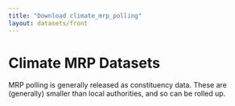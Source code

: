 ```yaml
---
title: "Download climate_mrp_polling"
layout: datasets/front
---
```


# Climate MRP Datasets

MRP polling is generally released as constituency data. These are (generally) smaller than local authorities, and so can be rolled up.